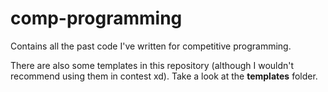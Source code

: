 # comp-programming
Contains all the past code I've written for competitive programming.

There are also some templates in this repository (although I wouldn't recommend using them in contest xd). Take a look at the **templates** folder.
